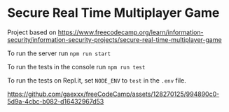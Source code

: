# Secure Real Time Multiplayer Game

Project based on https://www.freecodecamp.org/learn/information-security/information-security-projects/secure-real-time-multiplayer-game

To run the server run `npm run start`

To run the tests in the console run `npm run test`

To run the tests on Repl.it, set `NODE_ENV` to `test` in the `.env` file.

https://github.com/gaexxx/freeCodeCamp/assets/128270125/994890c0-5d9a-4cbc-b082-d16432967d53
